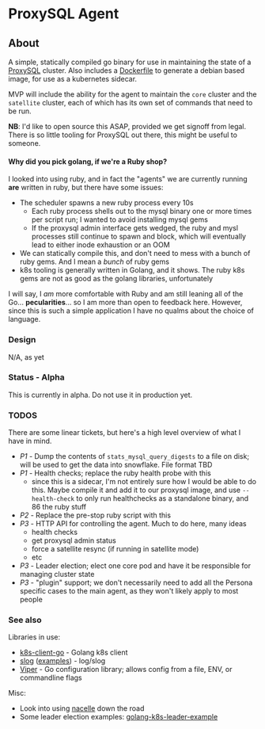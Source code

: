# ProxySQL Agent

## About

A simple, statically compiled go binary for use in maintaining the state of a [ProxySQL](https://github.com/sysown/proxysql) cluster. Also includes a [Dockerfile](Dockerfile) to generate a debian based image, for use as a kubernetes sidecar.

MVP will include the ability for the agent to maintain the `core` cluster and the `satellite` cluster, each of which has its own set of commands that need to be run.

**NB**: I'd like to open source this ASAP, provided we get signoff from legal. There is so little tooling for ProxySQL out there, this might be useful to someone.

#### Why did you pick golang, if we're a Ruby shop?

I looked into using ruby, and in fact the "agents" we are currently running **are** written in ruby, but there have some issues:

- The scheduler spawns a new ruby process every 10s
  - Each ruby process shells out to the mysql binary one or more times per script run; I wanted to avoid installing mysql gems
  - If the proxysql admin interface gets wedged, the ruby and mysl processes still continue to spawn and block, which will eventually lead to either inode exhaustion or an OOM
- We can statically compile this, and don't need to mess with a bunch of ruby gems. And I mean a _bunch_ of ruby gems
- k8s tooling is generally written in Golang, and it shows. The ruby k8s gems are not as good as the golang libraries, unfortunately

I will say, I _am_ more comfortable with Ruby and am still leaning all of the Go... **pecularities**... so I am more than open to feedback here. However, since this is such a simple application I have no qualms about the choice of language.

### Design

N/A, as yet

### Status - Alpha

This is currently in alpha. Do not use it in production yet.

### TODOS

There are some linear tickets, but here's a high level overview of what I have in mind.

- *P1* - Dump the contents of `stats_mysql_query_digests` to a file on disk; will be used to get the data into snowflake. File format TBD
- *P1* - Health checks; replace the ruby health probe with this
  - since this is a sidecar, I'm not entirely sure how I would be able to do this. Maybe compile it and add it to our proxysql image, and use `--health-check` to only run healthchecks as a standalone binary, and 86 the ruby stuff
- *P2* - Replace the pre-stop ruby script with this
- *P3* - HTTP API for controlling the agent. Much to do here, many ideas
  - health checks
  - get proxysql admin status
  - force a satellite resync (if running in satellite mode)
  - etc
- *P3* - Leader election; elect one core pod and have it be responsible for managing cluster state
- *P3* - "plugin" support; we don't necessarily need to add all the Persona specific cases to the main agent, as they won't likely apply to most people

### See also

Libraries in use:

* [k8s-client-go](https://github.com/kubernetes/client-go) - Golang k8s client
* [slog](https://pkg.go.dev/log/slog) ([examples](https://betterstack.com/community/guides/logging/logging-in-go/)) - log/slog
* [Viper](https://pkg.go.dev/github.com/spf13/viper) - Go configuration library; allows config from a file, ENV, or commandline flags

Misc:

* Look into using [nacelle](https://www.nacelle.dev/docs/topics/overview/) down the road
* Some leader election examples: [golang-k8s-leader-example](https://github.com/mjasion/golang-k8s-leader-example)
